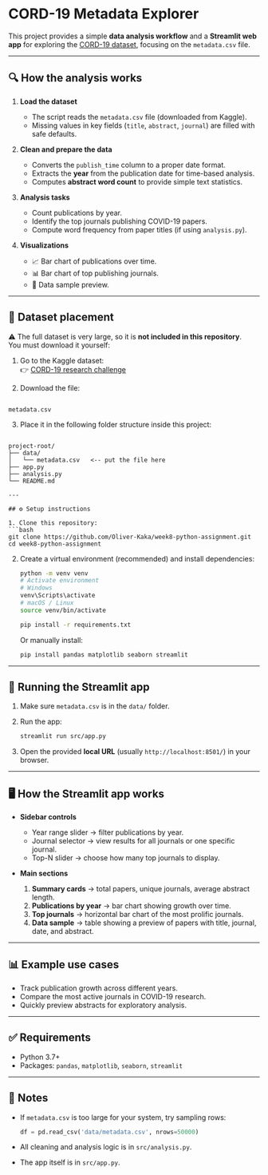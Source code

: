 # CORD-19 Metadata Explorer

This project provides a simple **data analysis workflow** and a **Streamlit web app** for exploring the [CORD-19 dataset](https://www.kaggle.com/allen-institute-for-ai/CORD-19-research-challenge), focusing on the `metadata.csv` file.

---

## 🔍 How the analysis works

1. **Load the dataset**
   - The script reads the `metadata.csv` file (downloaded from Kaggle).
   - Missing values in key fields (`title`, `abstract`, `journal`) are filled with safe defaults.

2. **Clean and prepare the data**
   - Converts the `publish_time` column to a proper date format.
   - Extracts the **year** from the publication date for time-based analysis.
   - Computes **abstract word count** to provide simple text statistics.

3. **Analysis tasks**
   - Count publications by year.
   - Identify the top journals publishing COVID-19 papers.
   - Compute word frequency from paper titles (if using `analysis.py`).

4. **Visualizations**
   - 📈 Bar chart of publications over time.
   - 📊 Bar chart of top publishing journals.
   - 📝 Data sample preview.

---

## 📂 Dataset placement

⚠️ The full dataset is very large, so it is **not included in this repository**.  
You must download it yourself:

1. Go to the Kaggle dataset:  
   👉 [CORD-19 research challenge](https://www.kaggle.com/allen-institute-for-ai/CORD-19-research-challenge)

2. Download the file:  
```

metadata.csv

```

3. Place it in the following folder structure inside this project:
```

project-root/
├── data/
│   └── metadata.csv   <-- put the file here
├── app.py
├── analysis.py
└── README.md

---

## ⚙️ Setup instructions

1. Clone this repository:
```bash
git clone https://github.com/Oliver-Kaka/week8-python-assignment.git
cd week8-python-assignment
````

2. Create a virtual environment (recommended) and install dependencies:

   ```bash
   python -m venv venv
   # Activate environment
   # Windows
   venv\Scripts\activate
   # macOS / Linux
   source venv/bin/activate

   pip install -r requirements.txt
   ```

   Or manually install:

   ```bash
   pip install pandas matplotlib seaborn streamlit
   ```

---

## 🚀 Running the Streamlit app

1. Make sure `metadata.csv` is in the `data/` folder.
2. Run the app:

   ```bash
   streamlit run src/app.py
   ```
3. Open the provided **local URL** (usually `http://localhost:8501/`) in your browser.

---

## 🖥️ How the Streamlit app works

* **Sidebar controls**

  * Year range slider → filter publications by year.
  * Journal selector → view results for all journals or one specific journal.
  * Top-N slider → choose how many top journals to display.

* **Main sections**

  1. **Summary cards** → total papers, unique journals, average abstract length.
  2. **Publications by year** → bar chart showing growth over time.
  3. **Top journals** → horizontal bar chart of the most prolific journals.
  4. **Data sample** → table showing a preview of papers with title, journal, date, and abstract.

---

## 📊 Example use cases

* Track publication growth across different years.
* Compare the most active journals in COVID-19 research.
* Quickly preview abstracts for exploratory analysis.

---

## ✅ Requirements

* Python 3.7+
* Packages: `pandas`, `matplotlib`, `seaborn`, `streamlit`

---

## 📌 Notes

* If `metadata.csv` is too large for your system, try sampling rows:

  ```python
  df = pd.read_csv('data/metadata.csv', nrows=50000)
  ```
* All cleaning and analysis logic is in `src/analysis.py`.
* The app itself is in `src/app.py`.
